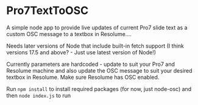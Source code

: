# Pro7TextToOSC
A simple node app to provide live updates of current Pro7 slide text as a custom OSC message to a textbox in Resolume....

Needs later versions of Node that include built-in fetch support (I think versions 17.5 and above? - Just use latest version of Node!)

Currently parameters are hardcoded - update to suit your Pro7 and Resolume machine and also update the OSC message to suit your desired textbox in Resolume.
Make sure Resolume has OSC enabled.

Run `npm install` to install required packages (for now, just node-osc) and then `node index.js` to run
